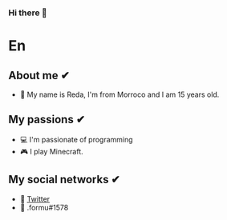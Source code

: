 ### Hi there 👋

# En
## About me ✔
- 🎯 My name is Reda, I'm from Morroco and I am 15 years old.

## My passions ✔
- 💻 I'm passionate of programming 
- 🎮 I play Minecraft.

## My social networks ✔
- 🎈 <a href="https://twitter.com/REDA_AMEZ">Twitter</a> 
- 🎈 .formu#1578 
